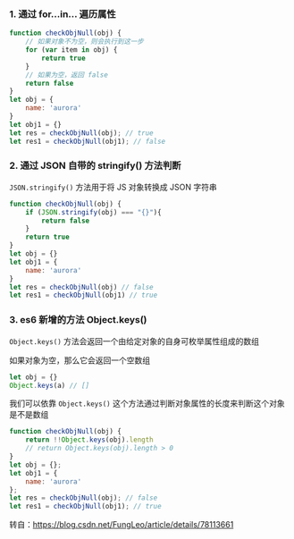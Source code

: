 ### 1. 通过 for...in... 遍历属性

```js
function checkObjNull(obj) {
    // 如果对象不为空，则会执行到这一步
    for (var item in obj) {
        return true
    }
    // 如果为空，返回 false
    return false
}
let obj = {
    name: 'aurora'
}
let obj1 = {}
let res = checkObjNull(obj); // true
let res1 = checkObjNull(obj1); // false
```

### 2. 通过 JSON 自带的 stringify() 方法判断

`JSON.stringify()` 方法用于将 JS 对象转换成 JSON 字符串

```js
function checkObjNull(obj) {
    if (JSON.stringify(obj) === "{}"){
        return false
    }
    return true
}
let obj = {}
let obj1 = {
    name: 'aurora'
}
let res = checkObjNull(obj) // false
let res1 = checkObjNull(obj1) // true
```

### 3. es6 新增的方法 Object.keys()

`Object.keys()` 方法会返回一个由给定对象的自身可枚举属性组成的数组

如果对象为空，那么它会返回一个空数组

```js
let obj = {}
Object.keys(a) // []
```

我们可以依靠 `Object.keys()` 这个方法通过判断对象属性的长度来判断这个对象是不是数组

```js
function checkObjNull(obj) {
    return !!Object.keys(obj).length
    // return Object.keys(obj).length > 0
}
let obj = {};
let obj1 = {
    name: 'aurora'
};
let res = checkObjNull(obj); // false
let res1 = checkObjNull(obj1); // true
```

转自：https://blog.csdn.net/FungLeo/article/details/78113661